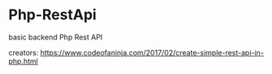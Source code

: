 # Php-RestApi
basic backend Php Rest API

creators: https://www.codeofaninja.com/2017/02/create-simple-rest-api-in-php.html